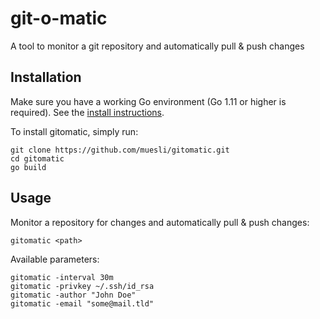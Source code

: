 git-o-matic
===========

A tool to monitor a git repository and automatically pull & push changes

## Installation

Make sure you have a working Go environment (Go 1.11 or higher is required).
See the [install instructions](http://golang.org/doc/install.html).

To install gitomatic, simply run:

    git clone https://github.com/muesli/gitomatic.git
    cd gitomatic
    go build

## Usage

Monitor a repository for changes and automatically pull & push changes:

```
gitomatic <path>
```

Available parameters:

```
gitomatic -interval 30m
gitomatic -privkey ~/.ssh/id_rsa
gitomatic -author "John Doe"
gitomatic -email "some@mail.tld"
```
